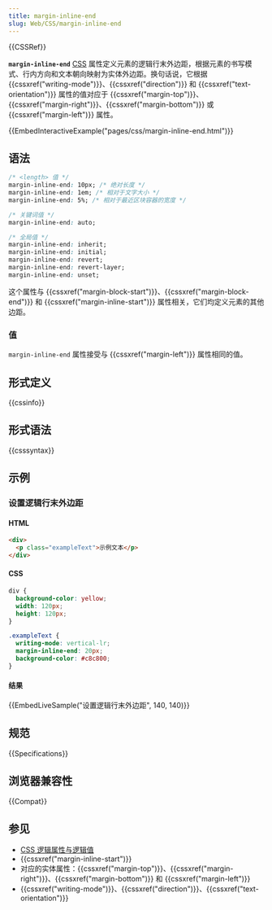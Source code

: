 ```yaml
---
title: margin-inline-end
slug: Web/CSS/margin-inline-end
---
```


{{CSSRef}}

**`margin-inline-end`** [CSS](/zh-CN/docs/Web/CSS) 属性定义元素的逻辑行末外边距，根据元素的书写模式、行内方向和文本朝向映射为实体外边距。换句话说，它根据 {{cssxref("writing-mode")}}、{{cssxref("direction")}} 和 {{cssxref("text-orientation")}} 属性的值对应于 {{cssxref("margin-top")}}、{{cssxref("margin-right")}}、{{cssxref("margin-bottom")}} 或 {{cssxref("margin-left")}} 属性。

{{EmbedInteractiveExample("pages/css/margin-inline-end.html")}}

## 语法

```css
/* <length> 值 */
margin-inline-end: 10px; /* 绝对长度 */
margin-inline-end: 1em; /* 相对于文字大小 */
margin-inline-end: 5%; /* 相对于最近区块容器的宽度 */

/* 关键词值 */
margin-inline-end: auto;

/* 全局值 */
margin-inline-end: inherit;
margin-inline-end: initial;
margin-inline-end: revert;
margin-inline-end: revert-layer;
margin-inline-end: unset;
```

这个属性与 {{cssxref("margin-block-start")}}、{{cssxref("margin-block-end")}} 和 {{cssxref("margin-inline-start")}} 属性相关，它们均定义元素的其他边距。

### 值

`margin-inline-end` 属性接受与 {{cssxref("margin-left")}} 属性相同的值。

## 形式定义

{{cssinfo}}

## 形式语法

{{csssyntax}}

## 示例

### 设置逻辑行末外边距

#### HTML

```html
<div>
  <p class="exampleText">示例文本</p>
</div>
```

#### CSS

```css
div {
  background-color: yellow;
  width: 120px;
  height: 120px;
}

.exampleText {
  writing-mode: vertical-lr;
  margin-inline-end: 20px;
  background-color: #c8c800;
}
```

#### 结果

{{EmbedLiveSample("设置逻辑行末外边距", 140, 140)}}

## 规范

{{Specifications}}

## 浏览器兼容性

{{Compat}}

## 参见

- [CSS 逻辑属性与逻辑值](/zh-CN/docs/Web/CSS/CSS_logical_properties_and_values)
- {{cssxref("margin-inline-start")}}
- 对应的实体属性：{{cssxref("margin-top")}}、{{cssxref("margin-right")}}、{{cssxref("margin-bottom")}} 和 {{cssxref("margin-left")}}
- {{cssxref("writing-mode")}}、{{cssxref("direction")}}、{{cssxref("text-orientation")}}
